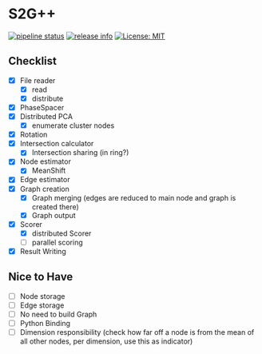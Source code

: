 # S2G++

[![pipeline status](https://gitlab.hpi.de/akita/s2gpp/badges/main/pipeline.svg)](https://gitlab.hpi.de/akita/s2gpp/-/commits/main)
[![release info](https://img.shields.io/badge/Release-0.1.0-blue)](https://gitlab.hpi.de/phillip.wenig/s2gpp/-/releases/v0.1.0)
[![License: MIT](https://img.shields.io/badge/License-MIT-yellow.svg)](https://opensource.org/licenses/MIT)


## Checklist

- [x] File reader
  - [x] read
  - [x] distribute
- [x] PhaseSpacer
- [x] Distributed PCA
  - [x] enumerate cluster nodes
- [x] Rotation
- [x] Intersection calculator
  - [x] Intersection sharing (in ring?)
- [x] Node estimator
    - [x] MeanShift
- [x] Edge estimator
- [x] Graph creation
  - [x] Graph merging (edges are reduced to main node and graph is created there)
  - [x] Graph output
- [x] Scorer
  - [x] distributed Scorer
  - [ ] parallel scoring
- [x] Result Writing

## Nice to Have
- [ ] Node storage
- [ ] Edge storage
- [ ] No need to build Graph
- [ ] Python Binding
- [ ] Dimension responsibility (check how far off a node is from the mean of all other nodes, per dimension, use this as indicator)
